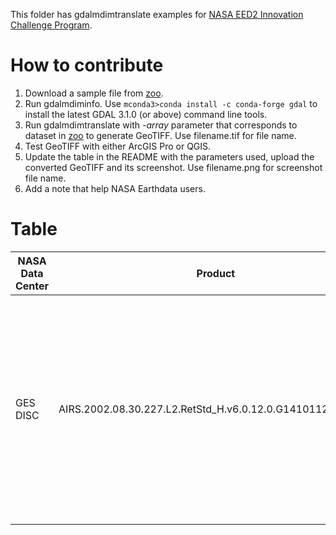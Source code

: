 This folder has gdalmdimtranslate examples for [NASA EED2 Innovation Challenge Program](https://bugs.earthdata.nasa.gov/browse/ICP-2).

# How to contribute

1. Download a sample file from [zoo](http://hdfeos.org/zoo).
2. Run gdalmdiminfo. Use ```mconda3>conda install -c conda-forge gdal``` to install the latest GDAL 3.1.0 (or above) command line tools.
3. Run gdalmdimtranslate with *-array* parameter that corresponds to dataset in [zoo](http://hdfeos.org/zoo) to generate GeoTIFF. Use filename.tif for file name.
4. Test GeoTIFF with either ArcGIS Pro or QGIS.
5. Update the table in the README with the parameters used, upload the converted GeoTIFF and its screenshot. Use filename.png for screenshot file name.
6. Add a note that help NASA Earthdata users.

# Table

| NASA Data Center | Product | Type | Parameters | Output | Plot | Note |
|------------------|---------|------|------------|---------|------|------|
| GES DISC | AIRS.2002.08.30.227.L2.RetStd_H.v6.0.12.0.G14101125810.hdf | Swath | -array "name=/swaths/L2_Standard_atmospheric&surface_product/Data Fields/topog" | [GeoTIFF](AIRS.2002.08.30.227.L2.RetStd_H.v6.0.12.0.G14101125810.hdf.tif) | n/a | It throws an error message: ```ERROR 1: An attribute with same name already exists```. Swath can't be handled with geo-location information. It's just good for quick preview of data.|


